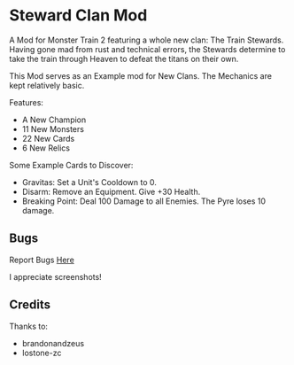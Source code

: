 # Steward Clan Mod

A Mod for Monster Train 2 featuring a whole new clan: The Train Stewards. Having gone mad from rust and technical errors, the Stewards determine to take the train through Heaven to defeat the titans on their own.

This Mod serves as an Example mod for New Clans. The Mechanics are kept relatively basic.

Features:

- A New Champion
- 11 New Monsters
- 22 New Cards
- 6 New Relics

Some Example Cards to Discover:

- Gravitas: Set a Unit's Cooldown to 0.
- Disarm: Remove an Equipment. Give +30 Health.
- Breaking Point: Deal 100 Damage to all Enemies. The Pyre loses 10 damage.

## Bugs

Report Bugs [Here](https://github.com/Monster-Train-2-Modding-Group/StewardClan/issues)

I appreciate screenshots!

## Credits

Thanks to:
- brandonandzeus
- lostone-zc